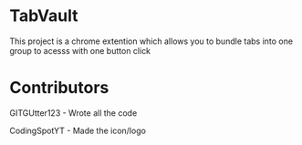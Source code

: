 # TabVault

This project is a chrome extention which allows you to bundle tabs into one group to acesss with one button click

# Contributors

GITGUtter123 - Wrote all the code

CodingSpotYT - Made the icon/logo
